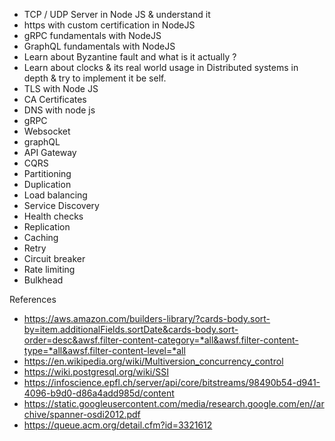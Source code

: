 - TCP / UDP Server in Node JS & understand it
- https with custom certification in NodeJS
- gRPC fundamentals with NodeJS
- GraphQL fundamentals with NodeJS
- Learn about Byzantine fault and what is it actually ?
- Learn about clocks & its real world usage in Distributed systems in depth & try to implement it be self.
- TLS with Node JS
- CA Certificates
- DNS with node js
- gRPC
- Websocket
- graphQL 
- API Gateway
- CQRS
- Partitioning
- Duplication
- Load balancing
- Service Discovery
- Health checks
- Replication
- Caching
- Retry
- Circuit breaker
- Rate limiting
- Bulkhead

References
- https://aws.amazon.com/builders-library/?cards-body.sort-by=item.additionalFields.sortDate&cards-body.sort-order=desc&awsf.filter-content-category=*all&awsf.filter-content-type=*all&awsf.filter-content-level=*all
- https://en.wikipedia.org/wiki/Multiversion_concurrency_control
- https://wiki.postgresql.org/wiki/SSI
- https://infoscience.epfl.ch/server/api/core/bitstreams/98490b54-d941-4096-b9d0-d86a4add985d/content
- https://static.googleusercontent.com/media/research.google.com/en//archive/spanner-osdi2012.pdf
- https://queue.acm.org/detail.cfm?id=3321612